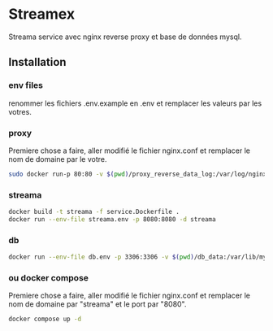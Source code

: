 # Streamex

Streama service avec nginx reverse proxy et base de données mysql.

## Installation

### env files

renommer les fichiers .env.example en .env et remplacer les valeurs par les votres.

### proxy
Premiere chose a faire, aller modifié le fichier nginx.conf et remplacer le nom de domaine par le votre.
```bash
sudo docker run-p 80:80 -v $(pwd)/proxy_reverse_data_log:/var/log/nginx -v $(pwd)/conf.d:/etc/nginx/conf.d -d nginx:alpine
```

### streama
```bash
docker build -t streama -f service.Dockerfile .
docker run --env-file streama.env -p 8080:8080 -d streama
```

### db
```bash
docker run --env-file db.env -p 3306:3306 -v $(pwd)/db_data:/var/lib/mysql -d mysql:5.7
```

### ou docker compose
Premiere chose a faire, aller modifié le fichier nginx.conf et remplacer le nom de domaine par "streama" et le port par "8080".
```bash
docker compose up -d
```